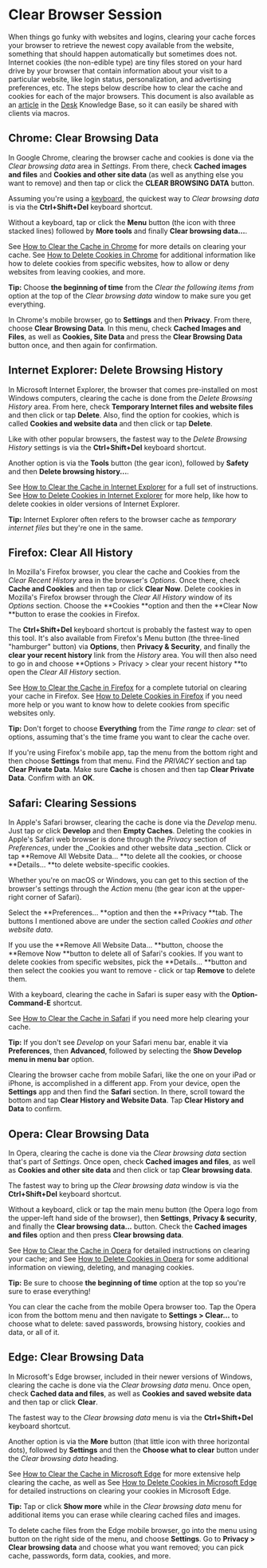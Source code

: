# Clear Browser Session

When things go funky with websites and logins, clearing your cache forces your browser to retrieve the newest copy available from the website, something that should happen automatically but sometimes does not. Internet cookies \(the non-edible type\) are tiny files stored on your hard drive by your browser that contain information about your visit to a particular website, like login status, personalization, and advertising preferences, etc. The steps below describe how to clear the cache and cookies for each of the major browsers. This document is also available as an [article](https://sdsu-its.desk.com/customer/portal/articles/2914355-clearing-your-browser-session) in the [Desk](../operations-faculty-support/desk.com.md) Knowledge Base, so it can easily be shared with clients via macros.

## Chrome: Clear Browsing Data

In Google Chrome, clearing the browser cache and cookies is done via the _Clear browsing data_ area in _Settings_. From there, check **Cached images and files** and **Cookies and other site data** \(as well as anything else you want to remove\) and then tap or click the **CLEAR BROWSING DATA** button.

Assuming you're using a [keyboard](https://www.lifewire.com/what-is-a-keyboard-2618153), the quickest way to _Clear browsing data_ is via the **Ctrl+Shift+Del** keyboard shortcut.

Without a keyboard, tap or click the **Menu** button \(the icon with three stacked lines\) followed by **More tools** and finally **Clear browsing data...**.

See [How to Clear the Cache in Chrome](https://support.google.com/chrome/answer/2392709?visit_id=0-636388181934126876-2271256505&rd=1) for more details on clearing your cache. See [How to Delete Cookies in Chrome](https://support.google.com/chrome/answer/95647?hl=en) for additional information like how to delete cookies from specific websites, how to allow or deny websites from leaving cookies, and more.

**Tip:** Choose **the beginning of time** from the _Clear the following items from_ option at the top of the _Clear browsing data_ window to make sure you get everything.

In Chrome's mobile browser, go to **Settings** and then **Privacy**. From there, choose **Clear Browsing Data**. In this menu, check **Cached Images and Files**, as well as **Cookies, Site Data** and press the **Clear Browsing Data** button once, and then again for confirmation.

## Internet Explorer: Delete Browsing History

In Microsoft Internet Explorer, the browser that comes pre-installed on most Windows computers, clearing the cache is done from the _Delete Browsing History_ area. From here, check **Temporary Internet files and website files** and then click or tap **Delete**. Also, find the option for cookies, which is called **Cookies and website data** and then click or tap **Delete**.

Like with other popular browsers, the fastest way to the _Delete Browsing History_ settings is via the **Ctrl+Shift+Del** keyboard shortcut.

Another option is via the **Tools** button \(the gear icon\), followed by **Safety** and then **Delete browsing history...**.

See [How to Clear the Cache in Internet Explorer](https://www.lifewire.com/how-to-clear-the-cache-in-internet-explorer-2624707) for a full set of instructions. See [How to Delete Cookies in Internet Explorer](https://support.microsoft.com/errors?) for more help, like how to delete cookies in older versions of Internet Explorer.

**Tip:** Internet Explorer often refers to the browser cache as _temporary internet files_ but they're one in the same.

## Firefox: Clear All History

In Mozilla's Firefox browser, you clear the cache and Cookies from the _Clear Recent History_ area in the browser's _Options_. Once there, check **Cache **and** Cookies** and then tap or click **Clear Now**. Delete cookies in Mozilla's Firefox browser through the _Clear All History_ window of its _Options_ section. Choose the **Cookies **option and then the **Clear Now **button to erase the cookies in Firefox.

The **Ctrl+Shift+Del** keyboard shortcut is probably the fastest way to open this tool. It's also available from Firefox's Menu button \(the three-lined "hamburger" button\) via **Options**, then **Privacy & Security**, and finally the **clear your recent history** link from the _History_ area. You will then also need to go in and choose **Options &gt; Privacy &gt; clear your recent history **to open the _Clear All History_ section.

See [How to Clear the Cache in Firefox](https://www.lifewire.com/how-to-clear-the-cache-in-firefox-2624704) for a complete tutorial on clearing your cache in Firefox. See [How to Delete Cookies in Firefox](https://support.mozilla.org/en-US/kb/delete-cookies-remove-info-websites-stored) if you need more help or you want to know how to delete cookies from specific websites only.

**Tip:** Don't forget to choose **Everything** from the _Time range to clear:_ set of options, assuming that's the time frame you want to clear the cache over.

If you're using Firefox's mobile app, tap the menu from the bottom right and then choose **Settings** from that menu. Find the _PRIVACY_ section and tap **Clear Private Data**. Make sure **Cache** is chosen and then tap **Clear Private Data**. Confirm with an **OK**.

## Safari: Clearing Sessions

In Apple's Safari browser, clearing the cache is done via the _Develop_ menu. Just tap or click **Develop** and then **Empty Caches**. Deleting the cookies in Apple's Safari web browser is done through the _Privacy_ section of _Preferences_, under the \_Cookies and other website data \_section. Click or tap **Remove All Website Data... **to delete all the cookies, or choose **Details... **to delete website-specific cookies.

Whether you're on macOS or Windows, you can get to this section of the browser's settings through the _Action_ menu \(the gear icon at the upper-right corner of Safari\).

Select the **Preferences... **option and then the **Privacy **tab. The buttons I mentioned above are under the section called _Cookies and other website data_.

If you use the **Remove All Website Data... **button, choose the **Remove Now **button to delete all of Safari's cookies. If you want to delete cookies from specific websites, pick the **Details... **button and then select the cookies you want to remove - click or tap **Remove** to delete them.

With a keyboard, clearing the cache in Safari is super easy with the **Option-Command-E** shortcut.

See [How to Clear the Cache in Safari](http://help.apple.com/safari/mac/9.0/#/sfri20948) if you need more help clearing your cache.

**Tip:** If you don't see _Develop_ on your Safari menu bar, enable it via **Preferences**, then **Advanced**, followed by selecting the **Show Develop menu in menu bar** option.

Clearing the browser cache from mobile Safari, like the one on your iPad or iPhone, is accomplished in a different app. From your device, open the **Settings** app and then find the **Safari** section. In there, scroll toward the bottom and tap **Clear History and Website Data**. Tap **Clear History and Data** to confirm.

## Opera: Clear Browsing Data

In Opera, clearing the cache is done via the _Clear browsing data_ section that's part of _Settings_. Once open, check **Cached images and files**, as well as **Cookies and other site data** and then click or tap **Clear browsing data**.

The fastest way to bring up the _Clear browsing data_ window is via the **Ctrl+Shift+Del** keyboard shortcut.

Without a keyboard, click or tap the main menu button \(the Opera logo from the upper-left hand side of the browser\), then **Settings**, **Privacy & security**, and finally the **Clear browsing data...** button. Check the **Cached images and files** option and then press **Clear browsing data**.

See [How to Clear the Cache in Opera](http://help.opera.com/Windows/12.10/en/cache.html) for detailed instructions on clearing your cache; and See [How to Delete Cookies in Opera](http://blogs.opera.com/news/2015/08/how-to-manage-cookies-in-opera/) for some additional information on viewing, deleting, and managing cookies.

**Tip:** Be sure to choose **the beginning of time** option at the top so you're sure to erase everything!

You can clear the cache from the mobile Opera browser too. Tap the Opera icon from the bottom menu and then navigate to **Settings &gt; Clear...** to choose what to delete: saved passwords, browsing history, cookies and data, or all of it.

## Edge: Clear Browsing Data

In Microsoft's Edge browser, included in their newer versions of Windows, clearing the cache is done via the _Clear browsing data_ menu. Once open, check **Cached data and files**, as well as **Cookies and saved website data** and then tap or click **Clear**.

The fastest way to the _Clear browsing data_ menu is via the **Ctrl+Shift+Del** keyboard shortcut.

Another option is via the **More** button \(that little icon with three horizontal dots\), followed by **Settings** and then the **Choose what to clear** button under the _Clear browsing data_ heading.

See [How to Clear the Cache in Microsoft Edge](https://support.microsoft.com/errors?) for more extensive help clearing the cache, as well as See [How to Delete Cookies in Microsoft Edge](https://privacy.microsoft.com/en-us/windows-10-microsoft-edge-and-privacy) for detailed instructions on clearing your cookies in Microsoft Edge.

**Tip:** Tap or click **Show more** while in the _Clear browsing data_ menu for additional items you can erase while clearing cached files and images.

To delete cache files from the Edge mobile browser, go into the menu using button on the right side of the menu, and choose **Settings**. Go to **Privacy &gt; Clear browsing data** and choose what you want removed; you can pick cache, passwords, form data, cookies, and more.

